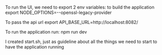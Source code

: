 To run the UI, we need to export 2 env variables:
to build the application
export NODE_OPTIONS=--openssl-legacy-provider


To pass the api url 
export API_BASE_URL=http://localhost:8082/


To run the application run: 
npm run dev

I created start.sh, just as guideline about all the things we need to start to have the application running
